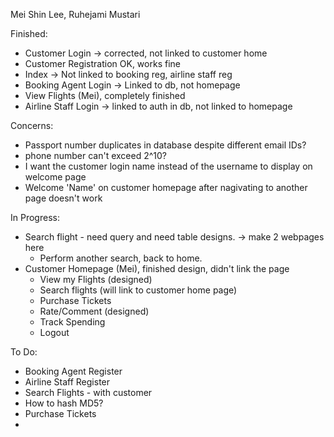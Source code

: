 Mei Shin Lee, Ruhejami Mustari 

Finished: 
- Customer Login -> corrected, not linked to customer home
- Customer Registration OK, works fine
- Index -> Not linked to booking reg, airline staff reg
- Booking Agent Login -> Linked to db, not homepage
- View Flights (Mei), completely finished
- Airline Staff Login -> linked to auth in db, not linked to homepage 

Concerns: 
- Passport number duplicates in database despite different email IDs? 
- phone number can't exceed 2^10? 
- I want the customer login name instead of the username to display on welcome page
- Welcome 'Name' on customer homepage after nagivating to another page doesn't work 

In Progress: 
- Search flight - need query and need table designs. -> make 2 webpages here  
    - Perform another search, back to home. 
- Customer Homepage (Mei), finished design, didn't link the page 
    - View my Flights (designed)
    - Search flights (will link to customer home page)
    - Purchase Tickets 
    - Rate/Comment (designed)
    - Track Spending 
    - Logout 


To Do: 
- Booking Agent Register 
- Airline Staff Register 
- Search Flights - with customer 
- How to hash MD5?  
- Purchase Tickets 
- 
